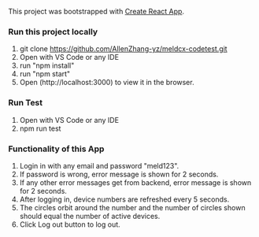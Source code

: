 This project was bootstrapped with [Create React App](https://github.com/facebook/create-react-app).

### Run this project locally

1. git clone https://github.com/AllenZhang-yz/meldcx-codetest.git
2. Open with VS Code or any IDE
3. run "npm install"
4. run "npm start"
5. Open (http://localhost:3000) to view it in the browser.

### Run Test

1. Open with VS Code or any IDE
2. npm run test

### Functionality of this App

1. Login in with any email and password "meld123".
2. If password is wrong, error message is shown for 2 seconds.
3. If any other error messages get from backend, error message is shown for 2 seconds.
4. After logging in, device numbers are refreshed every 5 seconds.
5. The circles orbit around the number and the number of circles shown should equal the number of active devices.
6. Click Log out button to log out.
